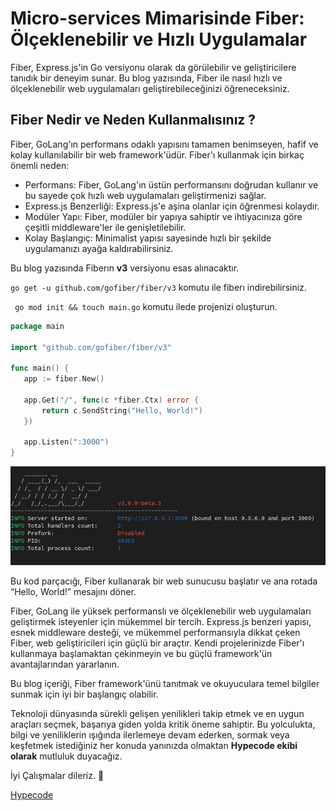 # Micro-services Mimarisinde Fiber: Ölçeklenebilir ve Hızlı Uygulamalar

Fiber, Express.js'in Go versiyonu olarak da görülebilir ve geliştiricilere tanıdık bir deneyim sunar. Bu blog yazısında, Fiber ile nasıl hızlı ve ölçeklenebilir web uygulamaları geliştirebileceğinizi öğreneceksiniz.

## Fiber Nedir ve Neden Kullanmalısınız ?

Fiber, GoLang'ın performans odaklı yapısını tamamen benimseyen, hafif ve kolay kullanılabilir bir web framework'üdür. Fiber'ı kullanmak için birkaç önemli neden:

- Performans: Fiber, GoLang'ın üstün performansını doğrudan kullanır ve bu sayede çok hızlı web uygulamaları geliştirmenizi sağlar.
- Express.js Benzerliği: Express.js'e aşina olanlar için öğrenmesi kolaydır.
- Modüler Yapı: Fiber, modüler bir yapıya sahiptir ve ihtiyacınıza göre çeşitli middleware'ler ile genişletilebilir.
- Kolay Başlangıç: Minimalist yapısı sayesinde hızlı bir şekilde uygulamanızı ayağa kaldırabilirsiniz.

Bu blog yazısında Fiberın **v3** versiyonu esas alınacaktır.

`go get -u github.com/gofiber/fiber/v3` komutu ile fiberı indirebilirsiniz.

` go mod init && touch main.go` komutu ilede projenizi oluşturun.

```go
package main

import "github.com/gofiber/fiber/v3"

func main() {
   app := fiber.New()

   app.Get("/", func(c *fiber.Ctx) error {
       return c.SendString("Hello, World!")
   })

   app.Listen(":3000")
}
```

![Golang Fiber - Hypecode](https://raw.githubusercontent.com/hypecode-tech/blogs/main/fiber-ile-microservis/terminal-output.png)


Bu kod parçacığı, Fiber kullanarak bir web sunucusu başlatır ve ana rotada “Hello, World!” mesajını döner.

Fiber, GoLang ile yüksek performanslı ve ölçeklenebilir web uygulamaları geliştirmek isteyenler için mükemmel bir tercih. Express.js benzeri yapısı, esnek middleware desteği, ve mükemmel performansıyla dikkat çeken Fiber, web geliştiricileri için güçlü bir araçtır. Kendi projelerinizde Fiber'ı kullanmaya başlamaktan çekinmeyin ve bu güçlü framework'ün avantajlarından yararlanın.

Bu blog içeriği, Fiber framework'ünü tanıtmak ve okuyuculara temel bilgiler sunmak için iyi bir başlangıç olabilir.

Teknoloji dünyasında sürekli gelişen yenilikleri takip etmek ve en uygun araçları seçmek, başarıya giden yolda kritik öneme sahiptir. Bu yolculukta, bilgi ve yeniliklerin ışığında ilerlemeye devam ederken, sormak veya keşfetmek istediğiniz her konuda yanınızda olmaktan **Hypecode ekibi olarak** mutluluk duyacağız.

İyi Çalışmalar dileriz. 🌟

[Hypecode](https://hypecode.tech)
